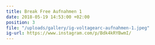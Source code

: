 ```yaml
---
title: Break Free Aufnahmen 1
date: 2018-05-19 14:53:00 +02:00
position: 3
file: "/uploads/gallery/ig-voltagearc-aufnahmen-1.jpeg"
ig-url: https://www.instagram.com/p/Bdk4kRYBwmI/
---
```



